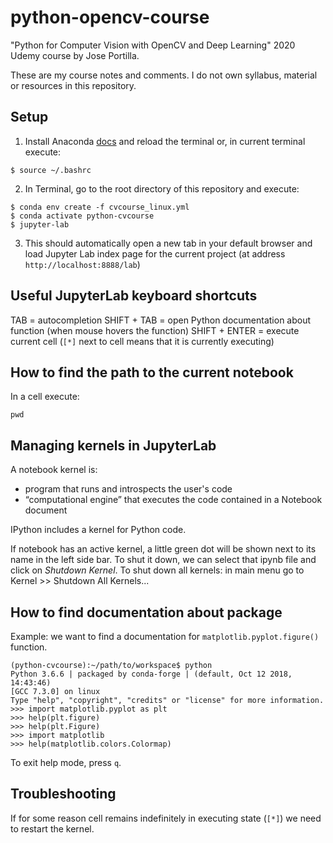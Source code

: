 # python-opencv-course
"Python for Computer Vision with OpenCV and Deep Learning" 2020 Udemy course by Jose Portilla.

These are my course notes and comments. I do not own syllabus, material or resources in this repository.

## Setup

1. Install Anaconda [docs](https://docs.anaconda.com/anaconda/install/) and reload the terminal or, in current terminal execute:

```
$ source ~/.bashrc
```

2. In Terminal, go to the root directory of this repository and execute:

```
$ conda env create -f cvcourse_linux.yml
$ conda activate python-cvcourse
$ jupyter-lab
```

3. This should automatically open a new tab in your default browser and load Jupyter Lab index page for the current project (at address `http://localhost:8888/lab`)

## Useful JupyterLab keyboard shortcuts

TAB = autocompletion
SHIFT + TAB = open Python documentation about function (when mouse hovers the function)
SHIFT + ENTER = execute current cell (`[*]` next to cell means that it is currently executing)

## How to find the path to the current notebook

In a cell execute:
```
pwd
```

## Managing kernels in JupyterLab

A notebook kernel is:

* program that runs and introspects the user's code
* “computational engine” that executes the code contained in a Notebook document

IPython includes a kernel for Python code.

If notebook has an active kernel, a little green dot will be shown next to its name in the left side bar. To shut it down, we can select that ipynb file and click on _Shutdown Kernel_.
To shut down all kernels: in main menu go to Kernel >> Shutdown All Kernels...

## How to find documentation about package

Example: we want to find a documentation for `matplotlib.pyplot.figure()` function.

```
(python-cvcourse):~/path/to/workspace$ python
Python 3.6.6 | packaged by conda-forge | (default, Oct 12 2018, 14:43:46)
[GCC 7.3.0] on linux
Type "help", "copyright", "credits" or "license" for more information.
>>> import matplotlib.pyplot as plt
>>> help(plt.figure)
>>> help(plt.Figure)
>>> import matplotlib
>>> help(matplotlib.colors.Colormap)
```

To exit help mode, press `q`.

## Troubleshooting

If for some reason cell remains indefinitely in executing state (`[*]`) we need to restart the kernel.